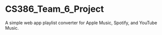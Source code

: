 # CS386_Team_6_Project
A simple web app playlist converter for Apple Music, Spotify, and YouTube Music.
